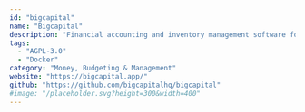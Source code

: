 ```yaml
---
id: "bigcapital"
name: "Bigcapital"
description: "Financial accounting and inventory management software for small to medium businesses."
tags:
  - "AGPL-3.0"
  - "Docker"
category: "Money, Budgeting & Management"
website: "https://bigcapital.app/"
github: "https://github.com/bigcapitalhq/bigcapital"
#image: "/placeholder.svg?height=300&width=400"
---
```


